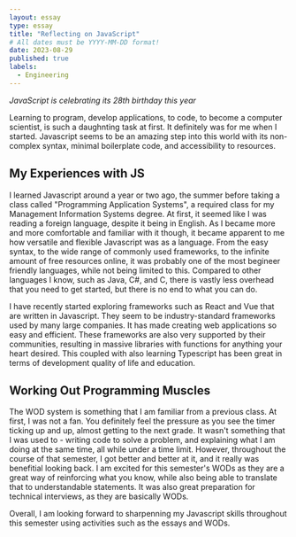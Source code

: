 ```yaml
---
layout: essay
type: essay
title: "Reflecting on JavaScript"
# All dates must be YYYY-MM-DD format!
date: 2023-08-29
published: true
labels:
  - Engineering
---
```


*JavaScript is celebrating its 28th birthday this year*

Learning to program, develop applications, to code, to become a computer scientist, is such a daughnting task at first. It definitely was for me when I started. Javascript seems to be an amazing step into this world with its non-complex syntax, minimal boilerplate code, and accessibility to resources. 

## My Experiences with JS

I learned Javascript around a year or two ago, the summer before taking a class called "Programming Application Systems", a required class for my Management Information Systems degree. At first, it seemed like I was reading a foreign language, despite it being in English. As I became more and more comfortable and familiar with it though, it became apparent to me how versatile and flexible Javascript was as a language. From the easy syntax, to the wide range of commonly used frameworks, to the infinite amount of free resources online, it was probably one of the most begineer friendly languages, while not being limited to this. Compared to other languages I know, such as Java, C#, and C, there is vastly less overhead that you need to get started, but there is no end to what you can do.<break>

I have recently started exploring frameworks such as React and Vue that are written in Javascript. They seem to be industry-standard frameworks used by many large companies. It has made creating web applications so easy and efficient. These frameworks are also very supported by their communities, resulting in massive libraries with functions for anything your heart desired. This coupled with also learning Typescript has been great in terms of development quality of life and education.

## Working Out Programming Muscles

The WOD system is something that I am familiar from a previous class. At first, I was not a fan. You definitely feel the pressure as you see the timer ticking up and up, almost getting to the next grade. It wasn't something that I was used to - writing code to solve a problem, and explaining what I am doing at the same time, all while under a time limit. However, throughout the course of that semester, I got better and better at it, and it really was benefitial looking back. I am excited for this semester's WODs as they are a great way of reinforcing what you know, while also being able to translate that to understandable statements. It was also great preparation for technical interviews, as they are basically WODs. 

Overall, I am looking forward to sharpenning my Javascript skills throughout this semester using activities such as the essays and WODs. 

